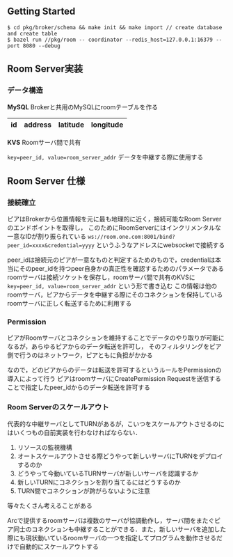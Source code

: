 ## Getting Started

```
$ cd pkg/broker/schema && make init && make import // create database and create table
$ bazel run //pkg/room -- coordinator --redis_host=127.0.0.1:16379 --port 8080 --debug
```

## Room Server実装

### データ構造

**MySQL**
Brokerと共用のMySQLにroomテーブルを作る

|id|address|latitude|longitude|
|:-:|:-:|:-:|:-:|

**KVS**
Roomサーバ間で共有

`key=peer_id, value=room_server_addr`
データを中継する際に使用する

## Room Server 仕様

### 接続確立
ピアはBrokerから位置情報を元に最も地理的に近く，接続可能なRoom Serverのエンドポイントを取得し，
このためにRoomServerにはインクリメンタルな一意なIDが割り振られている
`ws://room.one.com:8001/bind?peer_id=xxxx&credential=yyyy` というふうなアドレスにwebsocketで接続する

peer_idは接続元のピアが一意なものと判定するためのもので，credentialは本当にそのpeer_idを持つpeer自身かの真正性を確認するためのパラメータである
roomサーバは接続ソケットを保存し，roomサーバ間で共有のKVSに `key=peer_id, value=room_server_addr` という形で書き込む
この情報は他のroomサーバ，ピアからデータを中継する際にそのコネクションを保持しているroomサーバに正しく転送するために利用する

### Permission
ピアがRoomサーバとコネクションを維持することでデータのやり取りが可能になるが，あらゆるピアからのデータ転送を許可し，
そのフィルタリングをピア側で行うのはネットワーク，ピアともに負担がかかる

なので，どのピアからのデータは転送を許可するというルールをPermissionの導入によって行う
ピアはroomサーバにCreatePermission Requestを送信することで指定したpeer_idからのデータ転送を許可する

### Room Serverのスケールアウト
代表的な中継サーバとしてTURNがあるが，こいつをスケールアウトさせるのにはいくつもの自前実装を行わなければならない．
1. リソースの監視機構
2. オートスケールアウトさせる際どうやって新しいサーバにTURNをデプロイするのか
3. どうやって今動いているTURNサーバが新しいサーバを認識するか
3. 新しいTURNにコネクションを割り当てるにはどうするのか
4. TURN間でコネクションが跨がらないように注意

等々たくさん考えることがある

Arcで提供するroomサーバは複数のサーバが協調動作し，サーバ間をまたぐピア同士のコネクションも中継することができる．また，新しいサーバを追加した際にも現状動いているroomサーバの一つを指定してプログラムを動作させるだけで自動的にスケールアウトする
 